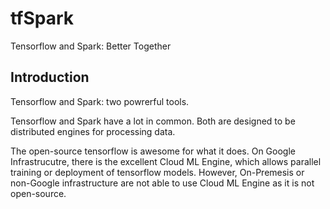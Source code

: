 # tfSpark

Tensorflow and Spark: Better Together

## Introduction

Tensorflow and Spark: two powrerful tools.

Tensorflow and Spark have a lot in common. Both are designed to be distributed engines for processing data.

The open-source tensorflow is awesome for what it does.  On Google Infrastrucutre, there is the excellent
Cloud ML Engine, which allows parallel training or deployment of tensorflow models.  However, On-Premesis
or non-Google infrastructure are not able to use Cloud ML Engine as it is not open-source.


